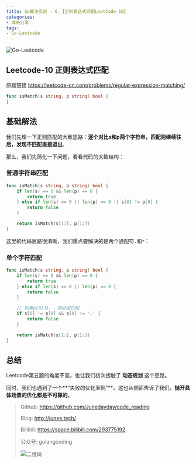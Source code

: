```yaml
---
title: Go算法实战 - 6.【正则表达式匹配LeetCode-10】
categories: 
- 成长分享
tags:
- Go-Leetcode
---
```


![Go-Leetcode](https://i.loli.net/2021/07/10/SbG3k5XFRlsJdOV.jpg)

## Leetcode-10 正则表达式匹配

原题链接 https://leetcode-cn.com/problems/regular-expression-matching/

```go
func isMatch(s string, p string) bool {
}
```

<!-- more -->

## 基础解法

我们先理一下正则匹配的大致思路：**逐个对比s和p两个字符串，匹配则继续往后，发现不匹配直接退出**。

那么，我们先简化一下问题，看看代码的大致结构：



### 普通字符串匹配

```go
func isMatch(s string, p string) bool {
    if len(s) == 0 && len(p) == 0 {
        return true
    } else if len(s) == 0 || len(p) == 0 || s[0] != p[0] {
        return false
    }

    return isMatch(s[1:], p[1:])
}
```

这里的代码思路很清晰，我们重点要解决的是两个通配符`.`和`*`：

### 单个字符匹配

```go
func isMatch(s string, p string) bool {
    if len(s) == 0 && len(p) == 0 {
        return true
    } else if len(s) == 0 || len(p) == 0 {
        return false
    }

    // 如果p[0]为. ，则必定匹配
    if s[0] != p[0] && p[0] != '.' {
        return false
    }

    return isMatch(s[1:], p[1:])
}
```





## 总结

Leetcode第五题的难度不高，也让我们初次接触了 **动态规划** 这个思路。

同时，我们也遇到了一个**“失败的优化案例”**。这也从侧面告诉了我们，**抛开具体场景的优化都是不可靠的**。



> Github: https://github.com/Junedayday/code_reading
>
> Blog: http://junes.tech/
>
> Bilibili: https://space.bilibili.com/293775192
>
> 公众号: golangcoding
>
>  ![二维码](https://i.loli.net/2021/02/28/RPzy7Hjc9GZ8I3e.jpg)

